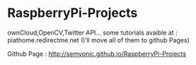 RaspberryPi-Projects
====================

ownCloud,OpenCV,Twitter API... some tutorials avaible at : piathome.redirectme.net (I'll move all of them to github Pages)

Github Page : http://semyonic.github.io/RaspberryPi-Projects

